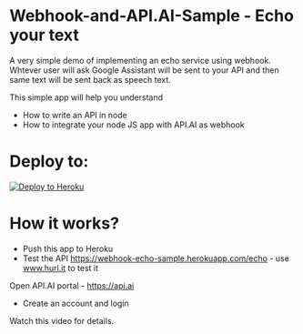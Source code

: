 # Webhook-and-API.AI-Sample - Echo your text

A very simple demo of implementing an echo service using webhook. Whtever user will ask Google Assistant will be sent to your API and then same text will be sent back as speech text.

This simple app will help you understand
- How to write an API in node
- How to integrate your node JS app with API.AI as webhook

# Deploy to:
[![Deploy to Heroku](https://www.herokucdn.com/deploy/button.svg)](https://heroku.com/deploy)

# How it works?
- Push this app to Heroku
- Test the API https://webhook-echo-sample.herokuapp.com/echo - use www.hurl.it to test it

Open API.AI portal - https://api.ai
- Create an account and login

Watch this video for details. 
